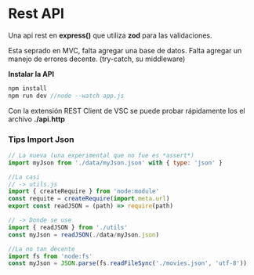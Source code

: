 # Rest API

Una api rest en **express()** que utiliza **zod** para las validaciones.


Esta seprado en MVC, falta agregar una base de datos.
Falta agregar un manejo de errores decente. (try-catch, su middleware)

**Instalar la API**
```js
npm install
npm run dev //node --watch app.js
```

Con la extensión REST Client de VSC se puede probar rápidamente
los el archivo **./api.http**

### Tips Import Json

```js
// La nueva (una experimental que no fue es *assert*)
import myJson from './data/myJson.json' with { type: 'json' }

//La casi
// -> utils.js
import { createRequire } from 'node:module'
const requite = createRequire(import.meta.url)
export const readJSON = (path) => require(path)

// -> Donde se use
import { readJSON } from './utils'
const myJson = readJSON(./data/myJson.json)

//La no tan decente
import fs from 'node:fs'
const myJson = JSON.parse(fs.readFileSync('./movies.json', 'utf-8'))
```
